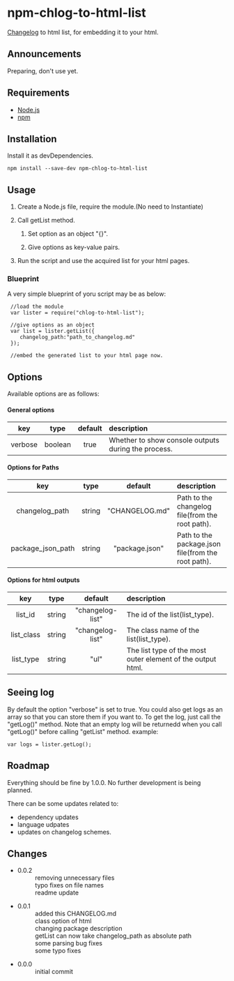 # npm-chlog-to-html-list
[Changelog](https://keepachangelog.com/) to html list, for embedding it to your html.
## Announcements
Preparing, don't use yet.
## Requirements
 - [Node.js](https://nodejs.org/)
 - [npm](https://www.npmjs.com/)
## Installation

Install it as devDependencies.
```
npm install --save-dev npm-chlog-to-html-list
```
## Usage
<ol>
  <li>
    <p>Create a Node.js file, require the module.(No need to Instantiate)</p>
  </li>
  <li>
    <p>Call getList method.</p>
    <ol>
      <li><p>Set option as an object "{}".</p></li>
      <li><p>Give options as key-value pairs.</p></li>
    </ol>
  </li>
  <li>
    <p>Run the script and use the acquired list for your html pages.</p>
  </li>
</ol>

### Blueprint
A very simple blueprint of yoru script may be as below:
```
 //load the module
 var lister = require("chlog-to-html-list");

 //give options as an object
 var list = lister.getList({
    changelog_path:"path_to_changelog.md" 
 });

 //embed the generated list to your html page now.
```
 
## Options
Available options are as follows:

#### General options
|        key        |  type   |    default     | description                                            |
| :---: | :---: | :---: |:--- |
|verbose|boolean|true|Whether to show console outputs during the process.|

#### Options for Paths
|        key        |  type   |    default     | description                                            |
| :---: | :---: | :---: |:--- |
|changelog_path|string|"<span>CHANGELOG.md</span>"|Path to the changelog file(from the root path).|
|package_json_path|string|"package.json"|Path to the package.json file(from the root path).|

#### Options for html outputs
|        key        |  type   |    default     | description                                            |
| :---: | :---: | :---: |:--- |
|list_id|string|"changelog-list"|The id of the list(list_type).|
|list_class|string|"changelog-list"|The class name of the list(list_type).|
|list_type|string|"ul"|The list type of the most outer element of the output html.|

## Seeing log
By default the option "verbose" is set to true.
You could also get logs as an array so that you can store them if you want to.
To get the log, just call the "getLog()" method.
Note that an empty log will be returnedd when you call "getLog()" before calling "getList" method.
example:
```
var logs = lister.getLog();
```
## Roadmap
Everything should be fine by 1.0.0.
No further development is being planned.

There can be some updates related to:
 - dependency updates
 - language udpates
 - updates on changelog schemes.


## Changes
<ul id="changelog-list" class="changelog-list"><li><dl><dt>0.0.2</dt>
<dt></dt>
<dd>removing unnecessary files</dd>
<dd>typo fixes on file names</dd>
<dd>readme update</dd>
</dl>
</li>
<li><dl><dt>0.0.1</dt>
<dt></dt>
<dd>added this CHANGELOG.md</dd>
<dd>class option of html</dd>
<dd>changing package description</dd>
<dd>getList can now take changelog_path as absolute path</dd>
<dd>some parsing bug fixes</dd>
<dd>some typo fixes</dd>
</dl>
</li>
<li><dl><dt>0.0.0</dt>
<dt></dt>
<dd>initial commit</dd>
</dl>
</li>
</ul>

